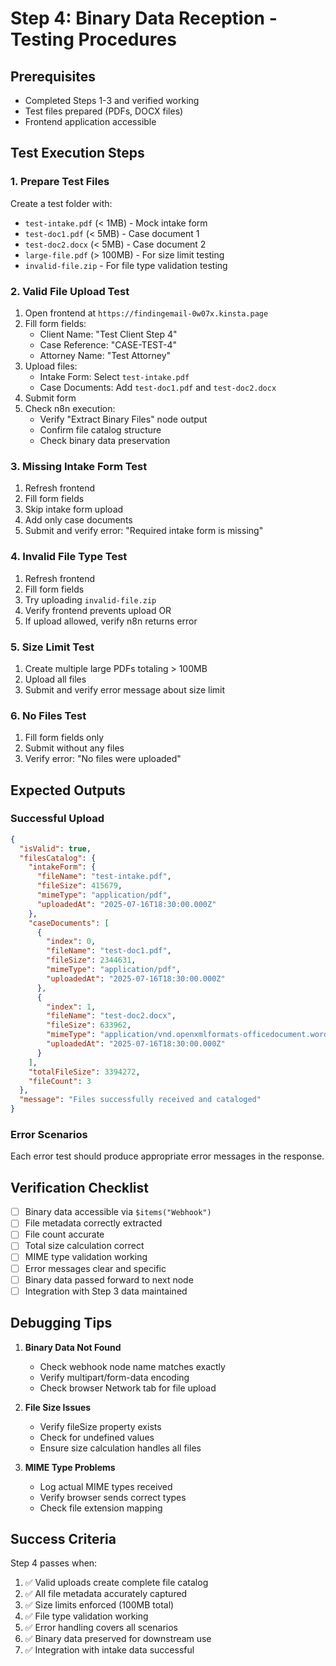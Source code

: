 # Step 4: Binary Data Reception - Testing Procedures

## Prerequisites
- Completed Steps 1-3 and verified working
- Test files prepared (PDFs, DOCX files)
- Frontend application accessible

## Test Execution Steps

### 1. Prepare Test Files
Create a test folder with:
- `test-intake.pdf` (< 1MB) - Mock intake form
- `test-doc1.pdf` (< 5MB) - Case document 1
- `test-doc2.docx` (< 5MB) - Case document 2
- `large-file.pdf` (> 100MB) - For size limit testing
- `invalid-file.zip` - For file type validation testing

### 2. Valid File Upload Test
1. Open frontend at `https://findingemail-0w07x.kinsta.page`
2. Fill form fields:
   - Client Name: "Test Client Step 4"
   - Case Reference: "CASE-TEST-4"
   - Attorney Name: "Test Attorney"
3. Upload files:
   - Intake Form: Select `test-intake.pdf`
   - Case Documents: Add `test-doc1.pdf` and `test-doc2.docx`
4. Submit form
5. Check n8n execution:
   - Verify "Extract Binary Files" node output
   - Confirm file catalog structure
   - Check binary data preservation

### 3. Missing Intake Form Test
1. Refresh frontend
2. Fill form fields
3. Skip intake form upload
4. Add only case documents
5. Submit and verify error: "Required intake form is missing"

### 4. Invalid File Type Test
1. Refresh frontend
2. Fill form fields
3. Try uploading `invalid-file.zip`
4. Verify frontend prevents upload OR
5. If upload allowed, verify n8n returns error

### 5. Size Limit Test
1. Create multiple large PDFs totaling > 100MB
2. Upload all files
3. Submit and verify error message about size limit

### 6. No Files Test
1. Fill form fields only
2. Submit without any files
3. Verify error: "No files were uploaded"

## Expected Outputs

### Successful Upload
```json
{
  "isValid": true,
  "filesCatalog": {
    "intakeForm": {
      "fileName": "test-intake.pdf",
      "fileSize": 415679,
      "mimeType": "application/pdf",
      "uploadedAt": "2025-07-16T18:30:00.000Z"
    },
    "caseDocuments": [
      {
        "index": 0,
        "fileName": "test-doc1.pdf",
        "fileSize": 2344631,
        "mimeType": "application/pdf",
        "uploadedAt": "2025-07-16T18:30:00.000Z"
      },
      {
        "index": 1,
        "fileName": "test-doc2.docx",
        "fileSize": 633962,
        "mimeType": "application/vnd.openxmlformats-officedocument.wordprocessingml.document",
        "uploadedAt": "2025-07-16T18:30:00.000Z"
      }
    ],
    "totalFileSize": 3394272,
    "fileCount": 3
  },
  "message": "Files successfully received and cataloged"
}
```

### Error Scenarios
Each error test should produce appropriate error messages in the response.

## Verification Checklist

- [ ] Binary data accessible via `$items("Webhook")`
- [ ] File metadata correctly extracted
- [ ] File count accurate
- [ ] Total size calculation correct
- [ ] MIME type validation working
- [ ] Error messages clear and specific
- [ ] Binary data passed forward to next node
- [ ] Integration with Step 3 data maintained

## Debugging Tips

1. **Binary Data Not Found**
   - Check webhook node name matches exactly
   - Verify multipart/form-data encoding
   - Check browser Network tab for file upload

2. **File Size Issues**
   - Verify fileSize property exists
   - Check for undefined values
   - Ensure size calculation handles all files

3. **MIME Type Problems**
   - Log actual MIME types received
   - Verify browser sends correct types
   - Check file extension mapping

## Success Criteria

Step 4 passes when:
1. ✅ Valid uploads create complete file catalog
2. ✅ All file metadata accurately captured
3. ✅ Size limits enforced (100MB total)
4. ✅ File type validation working
5. ✅ Error handling covers all scenarios
6. ✅ Binary data preserved for downstream use
7. ✅ Integration with intake data successful